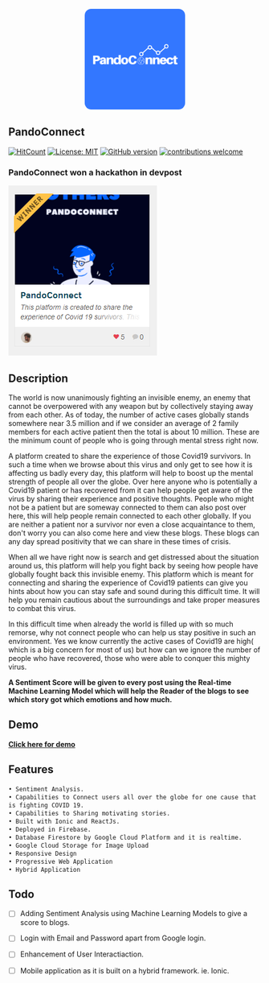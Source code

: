 <p align="center">
  <img width="200" height="200" style="border-radius:13px" src="./public/assets/icon/PandoConnectLogo.png?raw=true">
</p>

## PandoConnect

[![HitCount](http://hits.dwyl.com/Souravdey777/PandoConnect.svg)](http://hits.dwyl.com/Souravdey777/PandoConnect)
[![License: MIT](https://img.shields.io/badge/License-MIT-yellow.svg?style=flat)](https://opensource.org/licenses/MIT)
[![GitHub version](https://d25lcipzij17d.cloudfront.net/badge.png?id=gh&v=1.0&style=flat)](https://badge.fury.io/gh/Souravdey777/PandoConnect)
[![contributions welcome](https://img.shields.io/badge/contributions-welcome-brightgreen.svg?style=flat)](https://github.com/Souravdey777/PandoConnect/issues)

### PandoConnect won a hackathon in devpost 

[<img src="./devpostimage.PNG">](https://devpost.com/software/pandoconnect)

<!--## Slides-->

## Description

The world is now unanimously fighting an invisible enemy, an enemy that cannot be overpowered with any weapon but by collectively staying away from each other. As of today, the number of active cases globally stands somewhere near 3.5 million and if we consider an average of 2 family members for each active patient then the total is about 10 million. These are the minimum count of people who is going through mental stress right now.

A platform created to share the experience of those Covid19 survivors. In such a time when we browse about this virus and only get to see how it is affecting us badly every day, this platform will help to boost up the mental strength of people all over the globe. Over here anyone who is potentially a Covid19 patient or has recovered from it can help people get aware of the virus by sharing their experience and positive thoughts. People who might not be a patient but are someway connected to them can also post over here, this will help people remain connected to each other globally. If you are neither a patient nor a survivor nor even a close acquaintance to them, don't worry you can also come here and view these blogs. These blogs can any day spread positivity that we can share in these times of crisis.

When all we have right now is search and get distressed about the situation around us, this platform will help you fight back by seeing how people have globally fought back this invisible enemy. This platform which is meant for connecting and sharing the experience of Covid19 patients can give you hints about how you can stay safe and sound during this difficult time. It will help you remain cautious about the surroundings and take proper measures to combat this virus.

In this difficult time when already the world is filled up with so much remorse, why not connect people who can help us stay positive in such an environment. Yes we know currently the active cases of Covid19 are high( which is a big concern for most of us) but how can we ignore the number of people who have recovered, those who were able to conquer this mighty virus. 

**A Sentiment Score will be given to every post using the Real-time Machine Learning Model which will help the Reader of the blogs to see which story got which emotions and how much.**

## Demo

**[Click here for demo](http://pandoconnect-c9991.web.app/)**
<!-- <a href="http://pandoconnect-c9991.web.app/" target="_blank"></a> -->

<!-- #### Youtube Demo -->

<!-- [![Youtube Video](http://img.youtube.com/vi/mMmjEh71ZeY/0.jpg)](http://www.youtube.com/watch?v=mMmjEh71ZeY "Video Title") -->
<!--     <iframe width="560" height="315" src="https://www.youtube.com/embed/mMmjEh71ZeY" frameborder="0" allow="accelerometer; autoplay; encrypted-media; gyroscope; picture-in-picture" allowfullscreen></iframe> -->


## Features

	• Sentiment Analysis.
	• Capabilities to Connect users all over the globe for one cause that is fighting COVID 19.
	• Capabilities to Sharing motivating stories.
	• Built with Ionic and ReactJs.
	• Deployed in Firebase.
	• Database Firestore by Google Cloud Platform and it is realtime.
	• Google Cloud Storage for Image Upload
	• Responsive Design
	• Progressive Web Application
	• Hybrid Application

## Todo

- [ ] Adding Sentiment Analysis using Machine Learning Models to give a score to blogs.

- [ ] Login with Email and Password apart from Google login.

- [ ] Enhancement of User Interactiaction. 

- [ ] Mobile application as it is built on a hybrid framework. ie. Ionic.
